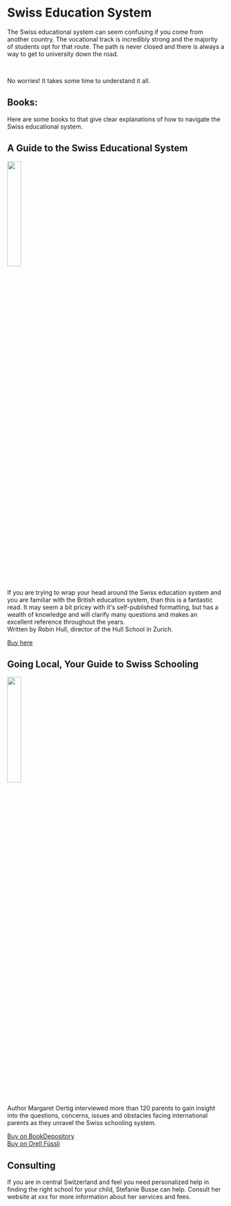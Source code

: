 # Swiss Education System
The Swiss educational system can seem confusing if you come from another country.  The vocational track is incredibly strong and the majority of students opt for that route.  The path is never closed and there is always a way to get to university down the road. 


<object data="/assets/Swiss education system.pdf" type="application/pdf" width="100%" height="500"><a href="/assets/Swiss education system.pdf"></a></object><br>

No worries!  It takes some time to understand it all. 

## Books: 
Here are some books to that give clear explanations of how to navigate the Swiss educational system. 

## A Guide to the Swiss Educational System

<img width="25%" src="https://i.imgur.com/i7EWgnh.jpg" />

If you are trying to wrap your head around the Swiss education system and you are familiar with the British education system, than this is a fantastic read.  It may seem a bit pricey with it's self-published formatting, but has a wealth of knowledge and will clarify many questions and makes an excellent reference throughout the years.  
Written by Robin Hull, director of the Hull School in Zurich. 
 

<a href="https://guideto.ch/" rel="nofollow"> Buy here
</a>  

## Going Local, Your Guide to Swiss Schooling

<img width="25%" src="https://i.imgur.com/l1QGlSC.png" />

Author Margaret Oertig interviewed more than 120 parents to gain insight into the questions, concerns, issues and obstacles facing international parents as they unravel the Swiss schooling system.  
 

<a href="https://www.bookdepository.com/Going-Local-Margaret-Oertig/9783905252255?ref=grid-view&qid=1662552643915&sr=1-1" rel="nofollow"> Buy on BookDepository</a>  
<a href="https://www.orellfuessli.ch/shop/home/artikeldetails/A1019220571" rel="nofollow">Buy on Orell Füssli</a>

## Consulting
If you are in central Switzerland and feel you need personalized help in finding the right school for your child, Stefanie Busse can help.  Consult her website at xxx for more information about her services and fees. 
<!--stackedit_data:
eyJoaXN0b3J5IjpbLTE4MzMwNTI1MzgsMzk5NTg0NTk1LDY1Mj
c4MDM2MSw1MTU3NjI0MywtMjAwMDE3NzI3OSwxNzc5NTAzNjQ5
LC0xMDU1MTI2MDQsLTE5MDg3ODk2NDksLTExODExMDcxNTMsMT
AyNTM0NTU2NCwxNDU1OTkyMzc0LC0xOTU2MDgyMTk4XX0=
-->